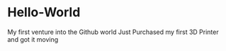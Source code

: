 # Hello-World
My first venture into the Github world
Just Purchased my first 3D Printer and got it moving
